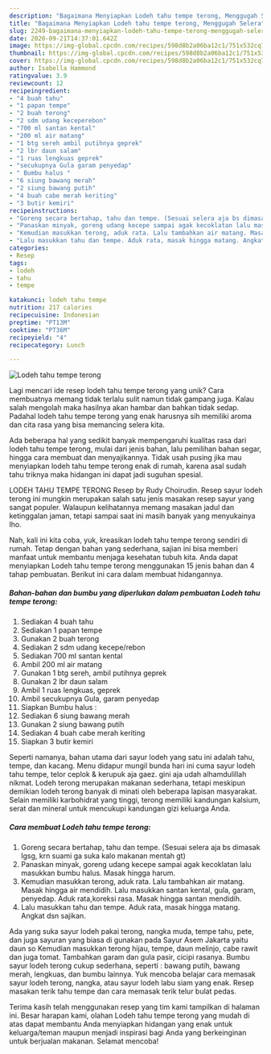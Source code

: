 ```yaml
---
description: "Bagaimana Menyiapkan Lodeh tahu tempe terong, Menggugah Selera"
title: "Bagaimana Menyiapkan Lodeh tahu tempe terong, Menggugah Selera"
slug: 2249-bagaimana-menyiapkan-lodeh-tahu-tempe-terong-menggugah-selera
date: 2020-09-21T14:37:01.642Z
image: https://img-global.cpcdn.com/recipes/598d8b2a06ba12c1/751x532cq70/lodeh-tahu-tempe-terong-foto-resep-utama.jpg
thumbnail: https://img-global.cpcdn.com/recipes/598d8b2a06ba12c1/751x532cq70/lodeh-tahu-tempe-terong-foto-resep-utama.jpg
cover: https://img-global.cpcdn.com/recipes/598d8b2a06ba12c1/751x532cq70/lodeh-tahu-tempe-terong-foto-resep-utama.jpg
author: Isabella Hammond
ratingvalue: 3.9
reviewcount: 12
recipeingredient:
- "4 buah tahu"
- "1 papan tempe"
- "2 buah terong"
- "2 sdm udang keceperebon"
- "700 ml santan kental"
- "200 ml air matang"
- "1 btg sereh ambil putihnya geprek"
- "2 lbr daun salam"
- "1 ruas lengkuas geprek"
- "secukupnya Gula garam penyedap"
- " Bumbu halus "
- "6 siung bawang merah"
- "2 siung bawang putih"
- "4 buah cabe merah keriting"
- "3 butir kemiri"
recipeinstructions:
- "Goreng secara bertahap, tahu dan tempe. (Sesuai selera aja bs dimasak lgsg, krn suami ga suka kalo makanan mentah gt)"
- "Panaskan minyak, goreng udang kecepe sampai agak kecoklatan lalu masukkan bumbu halus. Masak hingga harum."
- "Kemudian masukkan terong, aduk rata. Lalu tambahkan air matang. Masak hingga air mendidih. Lalu masukkan santan kental, gula, garam, penyedap. Aduk rata,koreksi rasa. Masak hingga santan mendidih."
- "Lalu masukkan tahu dan tempe. Aduk rata, masak hingga matang. Angkat dsn sajikan."
categories:
- Resep
tags:
- lodeh
- tahu
- tempe

katakunci: lodeh tahu tempe 
nutrition: 217 calories
recipecuisine: Indonesian
preptime: "PT13M"
cooktime: "PT36M"
recipeyield: "4"
recipecategory: Lunch

---
```



![Lodeh tahu tempe terong](https://img-global.cpcdn.com/recipes/598d8b2a06ba12c1/751x532cq70/lodeh-tahu-tempe-terong-foto-resep-utama.jpg)

Lagi mencari ide resep lodeh tahu tempe terong yang unik? Cara membuatnya memang tidak terlalu sulit namun tidak gampang juga. Kalau salah mengolah maka hasilnya akan hambar dan bahkan tidak sedap. Padahal lodeh tahu tempe terong yang enak harusnya sih memiliki aroma dan cita rasa yang bisa memancing selera kita.

Ada beberapa hal yang sedikit banyak mempengaruhi kualitas rasa dari lodeh tahu tempe terong, mulai dari jenis bahan, lalu pemilihan bahan segar, hingga cara membuat dan menyajikannya. Tidak usah pusing jika mau menyiapkan lodeh tahu tempe terong enak di rumah, karena asal sudah tahu triknya maka hidangan ini dapat jadi suguhan spesial.

LODEH TAHU TEMPE TERONG Resep by Rudy Choirudin. Resep sayur lodeh terong ini mungkin merupakan salah satu jenis masakan resep sayur yang sangat populer. Walaupun kelihatannya memang masakan jadul dan ketinggalan jaman, tetapi sampai saat ini masih banyak yang menyukainya lho.


Nah, kali ini kita coba, yuk, kreasikan lodeh tahu tempe terong sendiri di rumah. Tetap dengan bahan yang sederhana, sajian ini bisa memberi manfaat untuk membantu menjaga kesehatan tubuh kita. Anda dapat menyiapkan Lodeh tahu tempe terong menggunakan 15 jenis bahan dan 4 tahap pembuatan. Berikut ini cara dalam membuat hidangannya.

<!--inarticleads1-->

##### Bahan-bahan dan bumbu yang diperlukan dalam pembuatan Lodeh tahu tempe terong:

1. Sediakan 4 buah tahu
1. Sediakan 1 papan tempe
1. Gunakan 2 buah terong
1. Sediakan 2 sdm udang kecepe/rebon
1. Sediakan 700 ml santan kental
1. Ambil 200 ml air matang
1. Gunakan 1 btg sereh, ambil putihnya geprek
1. Gunakan 2 lbr daun salam
1. Ambil 1 ruas lengkuas, geprek
1. Ambil secukupnya Gula, garam penyedap
1. Siapkan  Bumbu halus :
1. Sediakan 6 siung bawang merah
1. Gunakan 2 siung bawang putih
1. Sediakan 4 buah cabe merah keriting
1. Siapkan 3 butir kemiri


Seperti namanya, bahan utama dari sayur lodeh yang satu ini adalah tahu, tempe, dan kacang. Menu didapur mungil bunda hari ini cuma sayur lodeh tahu tempe, telor ceplok &amp; kerupuk aja gaez. gini aja udah alhamdulillah nikmat. Lodeh terong merupakan makanan sederhana, tetapi meskipun demikian lodeh terong banyak di minati oleh beberapa lapisan masyarakat. Selain memiliki karbohidrat yang tinggi, terong memiliki kandungan kalsium, serat dan mineral untuk mencukupi kandungan gizi keluarga Anda. 

<!--inarticleads2-->

##### Cara membuat Lodeh tahu tempe terong:

1. Goreng secara bertahap, tahu dan tempe. (Sesuai selera aja bs dimasak lgsg, krn suami ga suka kalo makanan mentah gt)
1. Panaskan minyak, goreng udang kecepe sampai agak kecoklatan lalu masukkan bumbu halus. Masak hingga harum.
1. Kemudian masukkan terong, aduk rata. Lalu tambahkan air matang. Masak hingga air mendidih. Lalu masukkan santan kental, gula, garam, penyedap. Aduk rata,koreksi rasa. Masak hingga santan mendidih.
1. Lalu masukkan tahu dan tempe. Aduk rata, masak hingga matang. Angkat dsn sajikan.


Ada yang suka sayur lodeh pakai terong, nangka muda, tempe tahu, pete, dan juga sayuran yang biasa di gunakan pada Sayur Asem Jakarta yaitu daun so Kemudian masukkan terong hijau, tempe, daun melinjo, cabe rawit dan juga tomat. Tambahkan garam dan gula pasir, cicipi rasanya. Bumbu sayur lodeh terong cukup sederhana, seperti : bawang putih, bawang merah, lengkuas, dan bumbu lainnya. Yuk mencoba belajar cara memasak sayur lodeh terong, nangka, atau sayur lodeh labu siam yang enak. Resep masakan terik tahu tempe dan cara memasak terik telur bulat pedas. 

Terima kasih telah menggunakan resep yang tim kami tampilkan di halaman ini. Besar harapan kami, olahan Lodeh tahu tempe terong yang mudah di atas dapat membantu Anda menyiapkan hidangan yang enak untuk keluarga/teman maupun menjadi inspirasi bagi Anda yang berkeinginan untuk berjualan makanan. Selamat mencoba!
